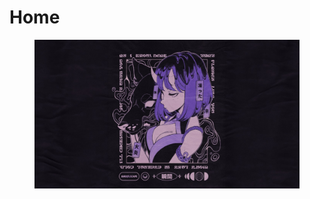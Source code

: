 # Home

<figure><img src=".gitbook/assets/A5496DB6C7D496908D5584A8CE0F987BADC47754.jpeg" alt=""><figcaption></figcaption></figure>
